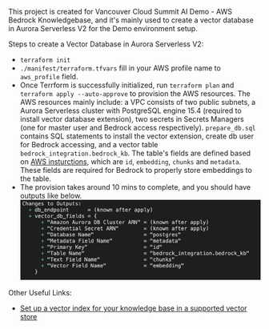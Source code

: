 This project is created for Vancouver Cloud Summit AI Demo - AWS Bedrock Knowledgebase, and it's mainly used to create a vector database in Aurora Serverless V2 for the Demo environment setup. 

Steps to create a Vector Database in Aurora Serverless V2:
- `terraform init`
- `./manifest/terraform.tfvars` fill in your AWS profile name to `aws_profile` field.
- Once Terrform is successfully initialized, run `terraform plan` and `terraform apply --auto-approve` to provision the AWS resources.
    The AWS resources mainly include: a VPC consists of two public subnets, a Aurora Serverless cluster with PostgreSQL engine 15.4 (required to install vector database extension), two secrets in Secrets Managers (one for master user and Bedrock access respectively). `prepare_db.sql` contains SQL statements to install the vector extension, create db user for Bedrock accessing, and a vector table `bedrock_integration.bedrock_kb`. The table's fields are defined based on [AWS insturctions](https://docs.aws.amazon.com/AmazonRDS/latest/AuroraUserGuide/AuroraPostgreSQL.VectorDB.html), which are `id`, `embedding`, `chunks` and `metadata`. These fields are required for Bedrock to properly store embeddings to the table. 
- The provision takes around 10 mins to complete, and you should have outputs like below.
    ![Terraform Outputs](./screenshots/terraform_outputs.jpg)

Other Useful Links:
- [Set up a vector index for your knowledge base in a supported vector store](https://docs.aws.amazon.com/bedrock/latest/userguide/knowledge-base-setup.html)